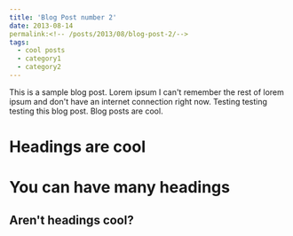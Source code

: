 ```yaml
---
title: 'Blog Post number 2'
date: 2013-08-14
permalink:<!-- /posts/2013/08/blog-post-2/-->
tags:
  - cool posts
  - category1
  - category2
---
```


This is a sample blog post. Lorem ipsum I can't remember the rest of lorem ipsum and don't have an internet connection right now. Testing testing testing this blog post. Blog posts are cool.

Headings are cool
======

You can have many headings
======

Aren't headings cool?
------
